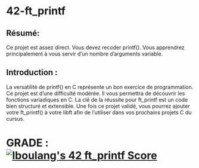 # 42-ft_printf

## Résumé:
Ce projet est assez direct.
Vous devez recoder printf().
Vous apprendrez principalement à vous servir d’un nombre d’arguments variable.

## Introduction : 
La versatilité de printf() en C représente un bon exercice de programmation.
Ce projet est d’une difficulté modérée.
Il vous permettra de découvrir les fonctions variadiques en C.
La clé de la réussite pour ft_printf est un code bien structuré et extensible.
Une fois ce projet validé, vous pourrez ajouter votre ft_printf()
à votre libft afin de l’utiliser dans vos prochains projets C du
cursus.

# GRADE : [![lboulang's 42 ft_printf Score](https://badge42.vercel.app/api/v2/cljeck1ni001608jpwu72h2xu/project/2880258)](https://github.com/JaeSeoKim/badge42)
